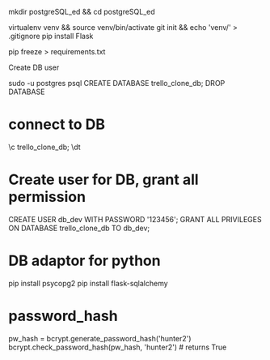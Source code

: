 mkdir postgreSQL_ed && cd postgreSQL_ed

virtualenv venv && source venv/bin/activate
git init && echo 'venv/' > .gitignore
pip install Flask

pip freeze > requirements.txt

Create DB user

sudo -u postgres psql
CREATE DATABASE trello_clone_db;
DROP DATABASE 
# connect to DB
\c trello_clone_db;
\dt
# Create user for DB, grant all permission
CREATE USER db_dev WITH PASSWORD '123456';
GRANT ALL PRIVILEGES ON DATABASE trello_clone_db TO db_dev;
# DB adaptor for python

pip install psycopg2
pip install flask-sqlalchemy

# password_hash

pw_hash = bcrypt.generate_password_hash('hunter2')
bcrypt.check_password_hash(pw_hash, 'hunter2') # returns True